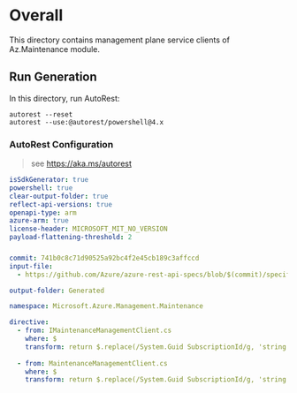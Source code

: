 # Overall
This directory contains management plane service clients of Az.Maintenance module.

## Run Generation
In this directory, run AutoRest:
```
autorest --reset
autorest --use:@autorest/powershell@4.x
```

### AutoRest Configuration
> see https://aka.ms/autorest
``` yaml
isSdkGenerator: true
powershell: true
clear-output-folder: true
reflect-api-versions: true
openapi-type: arm
azure-arm: true
license-header: MICROSOFT_MIT_NO_VERSION
payload-flattening-threshold: 2
```



###
``` yaml
commit: 741b0c8c71d90525a92bc4f2e45cb189c3affccd
input-file:
  - https://github.com/Azure/azure-rest-api-specs/blob/$(commit)/specification/maintenance/resource-manager/Microsoft.Maintenance/preview/2023-10-01-preview/Maintenance.json

output-folder: Generated

namespace: Microsoft.Azure.Management.Maintenance

directive:
  - from: IMaintenanceManagementClient.cs
    where: $
    transform: return $.replace(/System.Guid SubscriptionId/g, 'string SubscriptionId')
 
  - from: MaintenanceManagementClient.cs
    where: $
    transform: return $.replace(/System.Guid SubscriptionId/g, 'string SubscriptionId')
```
